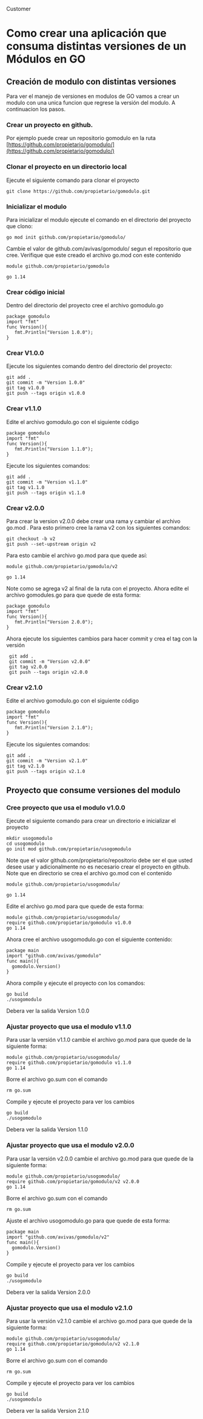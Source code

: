 Customer

# Como crear una aplicaci&oacute;n que consuma distintas versiones de un M&oacute;dulos en GO 

## Creaci&oacute;n de modulo con distintas versiones

Para ver el manejo de versiones en modulos de GO vamos a crear un modulo con una unica funcion que regrese
la versi&oacute;n del modulo. A continuacion los pasos.

### Crear un proyecto en github. 

Por ejemplo puede crear un repositorio gomodulo en la ruta [https://github.com/propietario/gomodulo/](https://github.com/propietario/gomodulo/)

### Clonar el proyecto en un directorio local

Ejecute el siguiente comando para clonar el proyecto
```console
git clone https://github.com/propietario/gomodulo.git
```
   
### Inicializar el modulo

Para inicializar el modulo ejecute el comando en el directorio del proyecto que clono:

```console
go mod init github.com/propietario/gomodulo/
```

Cambie el valor de github.com/avivas/gomodulo/ segun el repositorio que cree. Verifique que este creado
el archivo go.mod con este contenido

```console
module github.com/propietario/gomodulo

go 1.14
```

### Crear c&oacute;digo inicial

Dentro del directorio del proyecto cree el archivo gomodulo.go

```console
package gomodulo
import "fmt"
func Version(){
   fmt.Println("Version 1.0.0");
}
```

### Crear V1.0.0

Ejecute los siguientes comando dentro del directorio del proyecto:

```console
git add .
git commit -m "Version 1.0.0"
git tag v1.0.0
git push --tags origin v1.0.0
```

### Crear v1.1.0

Edite el archivo gomodulo.go con el siguiente c&oacute;digo

```console
package gomodulo
import "fmt"
func Version(){
   fmt.Println("Version 1.1.0");
}
```

Ejecute los siguientes comandos:

```console
git add .
git commit -m "Version v1.1.0"
git tag v1.1.0
git push --tags origin v1.1.0
```

### Crear v2.0.0

Para crear la version v2.0.0 debe crear una rama y cambiar el archivo go.mod . Para esto primero cree la rama
v2 con los siguientes comandos:

```console
git checkout -b v2
git push --set-upstream origin v2
```

Para esto cambie el archivo go.mod para que quede as&iacute;:

```console
module github.com/propietario/gomodulo/v2

go 1.14
```

Note como se agrega v2 al final de la ruta con el proyecto. Ahora edite el archivo gomodules.go para que quede 
de esta forma:

```console
package gomodulo
import "fmt"
func Version(){
   fmt.Println("Version 2.0.0");
}
```

Ahora ejecute los siguientes cambios para hacer commit y crea el tag con la versi&oacute;n

```console
 git add .
 git commit -m "Version v2.0.0"
 git tag v2.0.0
 git push --tags origin v2.0.0
```

### Crear v2.1.0

Edite el archivo gomodulo.go con el siguiente c&oacute;digo

```console
package gomodulo
import "fmt"
func Version(){
   fmt.Println("Version 2.1.0");
}
```

Ejecute los siguientes comandos:

```console
git add .
git commit -m "Version v2.1.0"
git tag v2.1.0
git push --tags origin v2.1.0
```

## Proyecto que consume versiones del modulo

### Cree proyecto que usa el modulo v1.0.0

Ejecute el siguiente comando para crear un directorio e inicializar el proyecto

```console
mkdir usogomodulo
cd usogomodulo
go init mod github.com/propietario/usogomodulo
```

Note que el valor github.com/propietario/repositorio debe ser el que usted desee usar y adicionalmente
no es necesario crear el proyecto en github. Note que en directorio se crea el archivo go.mod con el contenido

```console
module github.com/propietario/usogomodulo/

go 1.14
```

Edite el archivo go.mod para que quede de esta forma:

```console
module github.com/propietario/usogomodulo/
require github.com/propietario/gomodulo v1.0.0
go 1.14
```

Ahora cree el archivo usogomodulo.go con el siguiente contenido:

```console
package main
import "github.com/avivas/gomodulo"
func main(){
  gomodulo.Version()
}
```

Ahora compile y ejecute el proyecto con los comandos:

```console
go build
./usogomodulo
```

Debera ver la salida Version 1.0.0

### Ajustar proyecto que usa el modulo v1.1.0

Para usar la versi&oacute;n v1.1.0 cambie el archivo go.mod para que quede de la siguiente forma:

```console
module github.com/propietario/usogomodulo/
require github.com/propietario/gomodulo v1.1.0
go 1.14
```

Borre el archivo go.sum con el comando

```console
rm go.sum
```

Compile y ejecute el proyecto para ver los cambios 

```console
go build
./usogomodulo
```

Debera ver la salida Version 1.1.0

### Ajustar proyecto que usa el modulo v2.0.0

Para usar la versi&oacute;n v2.0.0 cambie el archivo go.mod para que quede de la siguiente forma:

```console
module github.com/propietario/usogomodulo/
require github.com/propietario/gomodulo/v2 v2.0.0
go 1.14
```

Borre el archivo go.sum con el comando

```console
rm go.sum
```

Ajuste el archivo usogomodulo.go para que quede de esta forma:

```console
package main
import "github.com/avivas/gomodulo/v2"
func main(){
  gomodulo.Version()
}
```

Compile y ejecute el proyecto para ver los cambios 

```console
go build
./usogomodulo
```

Debera ver la salida Version 2.0.0

### Ajustar proyecto que usa el modulo v2.1.0

Para usar la versi&oacute;n v2.1.0 cambie el archivo go.mod para que quede de la siguiente forma:

```console
module github.com/propietario/usogomodulo/
require github.com/propietario/gomodulo/v2 v2.1.0
go 1.14
```

Borre el archivo go.sum con el comando

```console
rm go.sum
```

Compile y ejecute el proyecto para ver los cambios 

```console
go build
./usogomodulo
```

Debera ver la salida Version 2.1.0